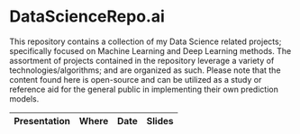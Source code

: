 # DataScienceRepo.ai
This repository contains a collection of  my Data Science related projects; specifically focused on Machine Learning and Deep Learning methods.  The assortment of  projects contained in the repository leverage  a variety of technologies/algorithms; and are organized as such. Please note that the content found here is open-source and can be utilized as a study or reference aid for the general public in implementing their own prediction models.

<table>
<thead>
<tr>
<th align="center">Presentation</th>
<th align="center">Where</th>
<th align="center">Date</th>
<th align="center">Slides</th>
</tr>
<thead>
<table>
